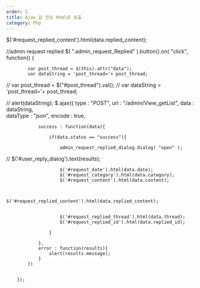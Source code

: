 ```yaml
---
order: 5
title: Ajax 값 전송 Html로 표출
category: Php
---
```


$('#request_replied_content').html(data.replied_content);


 //admin request replied
	    $( ".admin_request_Replied" ).button().on( "click", function() {
	    	
	    	var post_thread = $(this).attr("data");
			var dataString = 'post_thread='+ post_thread;
//	    	var post_thread = $("#post_thread").val();
//			var dataString = 'post_thread='+ post_thread;
			
//			alert(dataString);
	        $.ajax({
	            type        : "POST",
	            url         : "/admin/View_getList",
	            data        : dataString,  
	            dataType    : "json",
	            encode      : true,

			    success : function(data){
			    	
			    	if(data.status == "success"){
			    		
			    		admin_request_replied_dialog.dialog( "open" );
//			    		$('#user_reply_dialog').text(results);

						
			    		$('#request_date').html(data.date);
			    		$('#request_category').html(data.category);
			    		$('#request_content').html(data.content);
			    		

			    		$('#request_replied_content').html(data.replied_content);

			    		
			    		$('#request_replied_thread').html(data.thread);
			    		$('#request_replied_id').html(data.replied_id);
			    		
			    	}

			    },
			    error : function(results){
		            alert(results.message);
			    }   
	        })

	      
	    });